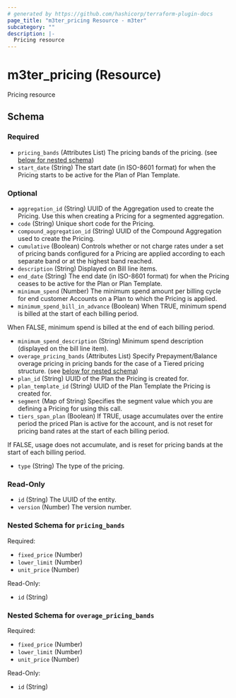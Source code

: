 ```yaml
---
# generated by https://github.com/hashicorp/terraform-plugin-docs
page_title: "m3ter_pricing Resource - m3ter"
subcategory: ""
description: |-
  Pricing resource
---
```


# m3ter_pricing (Resource)

Pricing resource



<!-- schema generated by tfplugindocs -->
## Schema

### Required

- `pricing_bands` (Attributes List) The pricing bands of the pricing. (see [below for nested schema](#nestedatt--pricing_bands))
- `start_date` (String) The start date (in ISO-8601 format) for when the Pricing starts to be active for the Plan of Plan Template.

### Optional

- `aggregation_id` (String) UUID of the Aggregation used to create the Pricing. Use this when creating a Pricing for a segmented aggregation.
- `code` (String) Unique short code for the Pricing.
- `compound_aggregation_id` (String) UUID of the Compound Aggregation used to create the Pricing.
- `cumulative` (Boolean) Controls whether or not charge rates under a set of pricing bands configured for a Pricing are applied according to each separate band or at the highest band reached.
- `description` (String) Displayed on Bill line items.
- `end_date` (String) The end date (in ISO-8601 format) for when the Pricing ceases to be active for the Plan or Plan Template.
- `minimum_spend` (Number) The minimum spend amount per billing cycle for end customer Accounts on a Plan to which the Pricing is applied.
- `minimum_spend_bill_in_advance` (Boolean) When TRUE, minimum spend is billed at the start of each billing period.

When FALSE, minimum spend is billed at the end of each billing period.
- `minimum_spend_description` (String) Minimum spend description (displayed on the bill line item).
- `overage_pricing_bands` (Attributes List) Specify Prepayment/Balance overage pricing in pricing bands for the case of a Tiered pricing structure. (see [below for nested schema](#nestedatt--overage_pricing_bands))
- `plan_id` (String) UUID of the Plan the Pricing is created for.
- `plan_template_id` (String) UUID of the Plan Template the Pricing is created for.
- `segment` (Map of String) Specifies the segment value which you are defining a Pricing for using this call.
- `tiers_span_plan` (Boolean) If TRUE, usage accumulates over the entire period the priced Plan is active for the account, and is not reset for pricing band rates at the start of each billing period.

If FALSE, usage does not accumulate, and is reset for pricing bands at the start of each billing period.
- `type` (String) The type of the pricing.

### Read-Only

- `id` (String) The UUID of the entity.
- `version` (Number) The version number.

<a id="nestedatt--pricing_bands"></a>
### Nested Schema for `pricing_bands`

Required:

- `fixed_price` (Number)
- `lower_limit` (Number)
- `unit_price` (Number)

Read-Only:

- `id` (String)


<a id="nestedatt--overage_pricing_bands"></a>
### Nested Schema for `overage_pricing_bands`

Required:

- `fixed_price` (Number)
- `lower_limit` (Number)
- `unit_price` (Number)

Read-Only:

- `id` (String)
